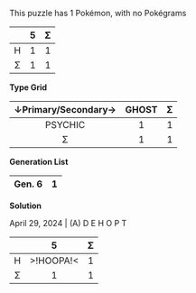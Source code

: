 This puzzle has 1 Pokémon, with no Pokégrams

|  | 5 | Σ |
| :-: | :-: | :-: |
| H | 1 | 1 |
| Σ | 1 | 1 |

**Type Grid**

| ↓Primary/Secondary→ | GHOST | Σ |
| :-: | :-: | :-: |
| PSYCHIC | 1 | 1 |
| Σ | 1 | 1 |

**Generation List**

| Gen. 6 | 1 |
| :-: | :-: |

**Solution**

April 29, 2024 | (A) D E H O P T

|  | 5 | Σ |
| :-: | :-: | :-: |
| H | >!HOOPA!< | 1 |
| Σ | 1 | 1 |